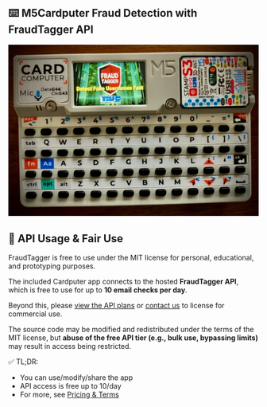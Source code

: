 ## ⌨️ M5Cardputer Fraud Detection with FraudTagger API ##

![Alt Text](fraudtagger_m5cardputer.png)

## 🔐 API Usage & Fair Use

FraudTagger is free to use under the MIT license for personal, educational, and prototyping purposes.

The included Cardputer app connects to the hosted **FraudTagger API**, which is free to use for up to **10 email checks per day**.

Beyond this, please [view the API plans](https://toridion.com/fraudtagger) or [contact us](https://toridion.com/contact) to license for commercial use.

The source code may be modified and redistributed under the terms of the MIT license, but **abuse of the free API tier (e.g., bulk use, bypassing limits)** may result in access being restricted.

✅ TL;DR:
- You can use/modify/share the app
- API access is free up to 10/day
- For more, see [Pricing & Terms](https://toridion.com/fraudtagger)

